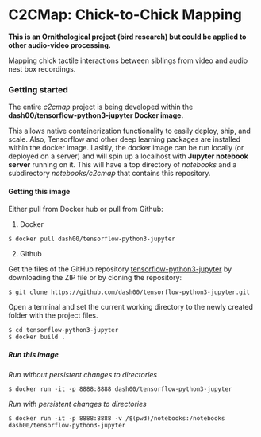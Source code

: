 # C2CMap: Chick-to-Chick Mapping

**This is an Ornithological project (bird research) but could be applied to other audio-video processing.** 

Mapping chick tactile interactions between siblings from video and audio nest box recordings.

### Getting started 

The entire *c2cmap* project is being developed within the **dash00/tensorflow-python3-jupyter Docker image.** 

This allows native containerization functionality to easily deploy, ship, and scale. Also, Tensorflow and other deep learning packages are installed within the docker image. Lasltly, the docker image can be run locally (or deployed on a server) and will spin up a localhost with **Jupyter notebook server** running on it. This will have a top directory of *notebooks* and a subdirectory *notebooks/c2cmap* that contains this repository. 

#### Getting this image 

Either pull from Docker hub or pull from Github:

1. Docker 

```
$ docker pull dash00/tensorflow-python3-jupyter
```

2. Github 

Get the files of the GitHub repository [tensorflow-python3-jupyter](https://github.com/dash00/tensorflow-python3-jupyter) by downloading the ZIP file or by cloning the repository:

```
$ git clone https://github.com/dash00/tensorflow-python3-jupyter.git
```

Open a terminal and set the current working directory to the newly created folder with the project files. 

```
$ cd tensorflow-python3-jupyter
$ docker build .
```

##### Run this image 

*Run without persistent changes to directories*

```
$ docker run -it -p 8888:8888 dash00/tensorflow-python3-jupyter
```

*Run with persistent changes to directories*

```
$ docker run -it -p 8888:8888 -v /$(pwd)/notebooks:/notebooks dash00/tensorflow-python3-jupyter
```
